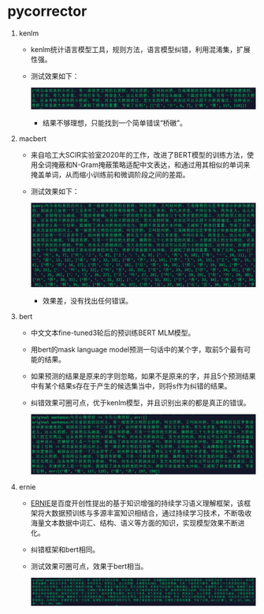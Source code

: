 # pycorrector

1. kenlm
    - kenlm统计语言模型工具，规则方法，语言模型纠错，利用混淆集，扩展性强。
    - 测试效果如下：

        ![image](../docs/kenlm.png)

        - 结果不够理想，只能找到一个简单错误“桥礅”。


2. macbert
    - 来自哈工大SCIR实验室2020年的工作，改进了BERT模型的训练方法，使用全词掩蔽和N-Gram掩蔽策略适配中文表达，和通过用其相似的单词来掩盖单词，从而缩小训练前和微调阶段之间的差距。
    - 测试效果如下：

        ![image1](../docs/macbert.png)
        
        - 效果差，没有找出任何错误。
        
        
3. bert
    - 中文文本fine-tuned3轮后的预训练BERT MLM模型。
    - 用bert的mask language model预测一句话中的某个字，取前5个最有可能的结果。
    - 如果预测的结果是原来的字则忽略，如果不是原来的字，并且5个预测结果中有某个结果s存在于产生的候选集当中，则将s作为纠错的结果。
    - 纠错效果可圈可点，优于kenlm模型，并且识别出来的都是真正的错误。
        
        ![image](../docs/bert.png)

4. ernie
    - [ERNIE](https://github.com/PaddlePaddle/ERNIE)是百度开创性提出的基于知识增强的持续学习语义理解框架，该框架将大数据预训练与多源丰富知识相结合，通过持续学习技术，不断吸收海量文本数据中词汇、结构、语义等方面的知识，实现模型效果不断进化。
    - 纠错框架和bert相同。
    - 测试效果可圈可点，效果于bert相当。
        
        ![image](../docs/ernie.png)



        
        